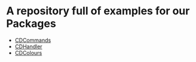 # A repository full of examples for our Packages

- [CDCommands](https://npmjs.com/package/cdcommands)
- [CDHandler](https://npmjs.com/package/cdhandler)
- [CDColours](https://npmjs.com/package/cdcolours)
